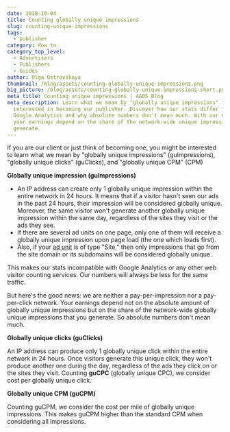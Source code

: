 ```yaml
---
date: 2018-10-04
title: Counting globally unique impressions
slug: counting-unique-impressions
tags:
  - publisher
category: How to
category_top_level:
  - Advertisers
  - Publishers
  - Guides
author: Olga Ostrovskaya
thumbnail: /blog/assets/counting-globally-unique-impressions.png
big_picture: /blog/assets/counting-globally-unique-impressions-short.png
meta_title: Counting unique impressions | AADS Blog
meta_description: Learn what we mean by "globally unique impressions" if you're
  interested in becoming our publisher. Discover how our stats differ from
  Google Analytics and why absolute numbers don't mean much. With our network,
  your earnings depend on the share of the network-wide unique impressions you
  generate.
---
```

If you are our client or just think of becoming one, you might be interested to learn what we mean by "globally unique impressions" (guImpressions), "globally unique clicks" (guClicks), and "globally unique CPM" (CPM)

**Globally unique impression (guImpressions)**

* An IP address can create only 1 globally unique impression within the entire network in 24 hours. It means that if a visitor hasn't seen our ads in the past 24 hours, their impression will be considered globally unique. Moreover, the same visitor won't generate another globally unique impression within the same day, regardless of the sites they visit or the ads they see.
* If there are several ad units on one page, only one of them will receive a globally unique impression upon page load (the one which loads first).
* Also, if your [ad unit](https://aads.com/blog/how-to-place-an-ad-unit-code-correctly/) is of type "Site," then only impressions that go from the site domain or its subdomains will be considered globally unique.

This makes our stats incompatible with Google Analytics or any other web visitor counting services. Our numbers will always be less for the same traffic.

But here's the good news: we are neither a pay-per-impression nor a pay-per-click network. Your earnings depend not on the absolute amount of globally unique impressions but on the share of the network-wide globally unique impressions that you generate. So absolute numbers don't mean much.

**Globally unique clicks (guClicks)**

An IP address can produce only 1 globally unique click within the entire network in 24 hours. Once visitors generate this unique click, they won't produce another one during the day, regardless of the ads they click on or the sites they visit. Counting **guCPC** (globally unique CPC), we consider cost per globally unique click.

**Globally unique CPM (guCPM)**

Counting guCPM, we consider the cost per mile of globally unique impressions. This makes guCPM higher than the standard CPM when considering all impressions.